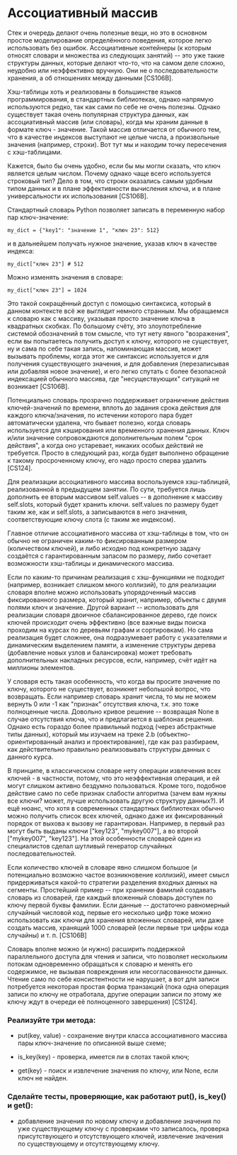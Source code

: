 # Ассоциативный массив
Стек и очередь делают очень полезные вещи, но это в основном простое моделирование определённого поведения, которое легко использовать без ошибок. Ассоциативные контейнеры (к которым относят словари и множества из следующих занятий) -- это уже такие структуры данных, которые делают что-то, что на самом деле сложно, неудобно или неэффективно вручную. Они не о последовательности хранения, а об отношениях между данными [CS106B].

Хэш-таблицы хоть и реализованы в большинстве языков программирования, в стандартных библиотеках, однако напрямую используются редко, так как сами по себе не очень полезны. Однако существует такая очень популярная структура данных, как ассоциативный массив (или словарь), когда мы храним данные в формате ключ - значение. Такой массив отличается от обычного тем, что в качестве индексов выступают не целые числа, а произвольные значения (например, строки). Вот тут мы и находим точку пересечения с хэш-таблицами.

Кажется, было бы очень удобно, если бы мы могли сказать, что ключ является целым числом. Почему однако чаще всего используется строковый тип? Дело в том, что строки оказались самым удобным типом данных и в плане эффективности вычисления ключа, и в плане универсальности их использования [CS106B].

Стандартный словарь Python позволяет записать в переменную набор пар ключ-значение:

`my_dict = {"key1": "значение 1", "ключ 23": 512}`

и в дальнейшем получать нужное значение, указав ключ в качестве индекса:

`my_dict["ключ 23"] # 512` 

Можно изменять значения в словаре:

`my_dict["ключ 23"] = 1024`

Это такой сокращённый доступ с помощью синтаксиса, который в данном контексте всё же выглядит немного странным. Мы обращаемся к словарю как с массиву, указывая просто значение ключа в квадратных скобках. По большому счёту, это злоупотребление системой обозначений в том смысле, что тут нету явного "возражения", если вы попытаетесь получить доступ к ключу, которого не существует, ну и сама по себе такая запись, напоминающая массив, может вызывать проблемы, когда этот же синтаксис используется и для получения существующего значения, и для добавления (перезаписывая или добавляя новое значение), и его легко спутать с более безопасной индексацией обычного массива, где "несуществующих" ситуаций не возникает [CS106B].

Потенциально словарь прозрачно поддерживает ограничение действия ключей-значений по времени, вплоть до задания срока действия для каждого ключа/значения, по истечении которого пара будет автоматически удалена, что бывает полезно, когда словарь используется для кэширования или временного хранения данных. Ключ и/или значение сопровождаются дополнительным полем "срок действия", а когда оно устаревает, никаких особых действий не требуется. Просто в следующий раз, когда будет выполнено обращение к такому просроченному ключу, его надо просто сперва удалить [CS124].

Для реализации ассоциативного массива воспользуемся хэш-таблицей, реализованной в предыдущем занятии. По сути, требуется лишь дополнить ее вторым массивом self.values -- в дополнение к массиву self.slots, который будет хранить ключи.
self.values по размеру будет таким же, как и self.slots, а записываются в него значения, соответствующие ключу слота (с таким же индексом).

Главное отличие ассоциативного массива от хэш-таблицы в том, что он обычно не ограничен каким-то фиксированным размером (количеством ключей), и либо исходно под конкретную задачу создаётся с гарантированным запасом по размеру, либо сочетает возможности хэш-таблицы и динамического массива.

Если по каким-то причинам реализация с хэш-функциями не подходит (например, возникает слишком много коллизий), то для реализации словаря вполне можно использовать упорядоченный массив фиксированного размера, который хранит, например, объекты с двумя полями ключ и значение.
Другой вариант -- использовать для реализации словаря двоичное сбалансированное дерево, где поиск ключей происходит очень эффективно (все важные виды поиска проходим на курсах по деревьям графам и сортировкам). Но сама реализация будет сложнее, она подразумевает работу с указателями и динамическим выделением памяти, а изменение структуры дерева (добавление новых узлов и балансировка) может требовать дополнительных накладных ресурсов, если, например, счёт идёт на миллионы элементов.

У словаря есть такая особенность, что когда вы просите значение по ключу, которого не существует, возникнет небольшой вопрос, что возвращать. Если например словарь хранит числа, то мы не можем вернуть 0 или -1 как "признак" отсутствия ключа, т.к. это тоже полноценные числа. Довольно кривое решение -- возвращая None в случае отсутствия ключа, что и предлагается в шаблонах решения. Однако есть гораздо более правильный подход (через абстрактные типы данных), который мы изучаем на треке 2.b (объектно-ориентированный анализ и проектирование), где как раз разбираем, как действительно правильно реализовывать структуры данных с данного курса.

В принципе, в классическом словаре нету операции извлечения всех ключей - в частности, потому, что это неэффективная операция, и ей могут слишком активно бездумно пользоваться. Кроме того, подобное действие само по себе признак слабости алгоритма (зачем вам нужны все ключи? может, лучше использовать другую структуру данных?). И ещё нюанс, что хотя в современных стандартных библиотеках обычно можно получить список всех ключей, однако даже их фиксированный порядок от выхова к вызову не гарантирован. Например, в первый раз могут быть выданы ключи ["key123", "mykey007"], а во второй ["mykey007", "key123"].
На этой особенности словарей один из специалистов сделал шутливый генератор случайных последовательностей.

Если количество ключей в словаре явно слишком большое (и потенциально возможно частое возникновение коллизий), имеет смысл придерживаться какой-то стратегии разделения входных данных на сегменты. Простейший пример -- при хранении фамилий создавать словарь из словарей, где каждый вложенный словарь доступен по ключу первой буквы фамилии. Если данные -- достаточно равномерный случайный числовой код, первые его несколько цифр тоже можно использовать как ключи для хранения вложенных словарей, или даже создать массив, хранящий 1000 словарей (если первые три цифры кода случайны) и т. п. [CS106B]

Словарь вполне можно (и нужно) расширить поддержкой параллельного доступа для чтения и записи, что позволяет нескольким потокам одновременно обращаться к словарю и менять его содержимое, не вызывая повреждения или несогласованности данных. Чтение само по себе консистентности не нарушает, а вот для записи потребуется некоторая простая форма транзакций (пока одна операция записи по ключу не отработала, другие операции записи по этому же ключу ждут в очереди её полноценного завершения) [CS124].

### Реализуйте три метода:

- put(key, value) - сохранение внутри класса ассоциативного массива пары ключ-значение по описанной выше схеме;

- is_key(key) - проверка, имеется ли в слотах такой ключ;

- get(key) - поиск и извлечение значения по ключу, или None, если ключ не найден.

### Сделайте тесты, проверяющие, как работают put(), is_key() и get():
- добавление значения по новому ключу и добавление значения по уже существующему ключу с проверками что записалось, проверка присутствующего и отсутствующего ключей, извлечение значения по существующему и отсутствующему ключу.